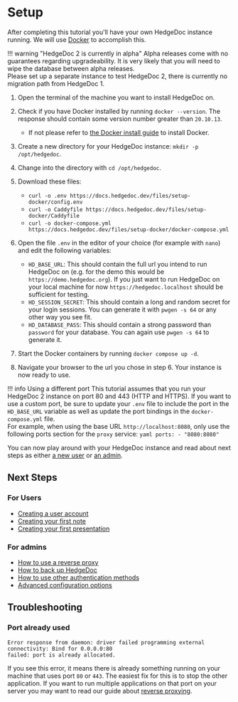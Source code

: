 # Setup

After completing this tutorial you'll have your own HedgeDoc instance running.
We will use [Docker][docker-docs] to accomplish this.

!!! warning "HedgeDoc 2 is currently in alpha"
    Alpha releases come with no guarantees regarding upgradeability.
    It is very likely that you will need to wipe the database between alpha releases.  
    Please set up a separate instance to test HedgeDoc 2, there is currently no migration path
    from HedgeDoc 1.

<!-- markdownlint-disable proper-names -->

1. Open the terminal of the machine you want to install HedgeDoc on.

2. Check if you have Docker installed by running `docker --version`. 
   The response should contain some version number greater than `20.10.13`.
    - If not please refer to [the Docker install guide][docker-install] to install Docker.

3. Create a new directory for your HedgeDoc instance: `mkdir -p /opt/hedgedoc`.

4. Change into the directory with `cd /opt/hedgedoc`.

5. Download these files:
   - `curl -o .env https://docs.hedgedoc.dev/files/setup-docker/config.env`
   - `curl -o Caddyfile https://docs.hedgedoc.dev/files/setup-docker/Caddyfile`
   - `curl -o docker-compose.yml https://docs.hedgedoc.dev/files/setup-docker/docker-compose.yml`

6. Open the file `.env` in the editor of your choice (for example with `nano`) and edit the
   following variables:
   - `HD_BASE_URL`: This should contain the full url you intend to run HedgeDoc on (e.g. for the
     demo this would be `https://demo.hedgedoc.org`). If you just want to run HedgeDoc on your
     local machine for now `https://hedgedoc.localhost` should be sufficient for testing.
   - `HD_SESSION_SECRET`: This should contain a long and random secret for your login sessions.
     You can generate it with `pwgen -s 64` or any other way you see fit.
   - `HD_DATABASE_PASS`: This should contain a strong password than `password` for your database.
     You can again use `pwgen -s 64` to generate it.

7. Start the Docker containers by running `docker compose up -d`.

8. Navigate your browser to the url you chose in step 6. Your instance is now ready to use.

<!-- markdownlint-disable no-space-in-code -->

!!! info Using a different port
    This tutorial assumes that you run your HedgeDoc 2 instance on port 80 and 443 (HTTP and HTTPS).
    If you want to use a custom port, be sure to update your `.env` file to include the port in the
    `HD_BASE_URL` variable as well as update the port bindings in the `docker-compose.yml` file.  
    For example, when using the base URL `http://localhost:8080`, only use the following ports
    section for the `proxy` service:
    ```yaml
    ports:
      - "8080:8080"
    ```

<!-- markdownlint-enable no-space-in-code -->
<!-- markdownlint-enable proper-names -->

You can now play around with your HedgeDoc instance and read about next steps
as either [a new user](#for-users) or [an admin](#for-admins).

## Next Steps

### For Users

- [Creating a user account][tutorials/user]
- [Creating your first note][tutorials/first-note]
- [Creating your first presentation][tutorials/first-presentation]

### For admins

- [How to use a reverse proxy][reverse-proxying]
- [How to back up HedgeDoc][backups]
- [How to use other authentication methods][auth-methods]
- [Advanced configuration options][config]

## Troubleshooting

### Port already used

```text
Error response from daemon: driver failed programming external connectivity: Bind for 0.0.0.0:80
failed: port is already allocated.
```

If you see this error, it means there is already something running on your machine that uses
port `80` or `443`. The easiest fix for this is to stop the other application.
If you want to run multiple applications on that port on your server you may want to read our guide
about [reverse proxying][reverse-proxying].

[docker-docs]: https://docs.docker.com/
[docker-install]: https://docs.docker.com/engine/install/

[tutorials/user]: user.md
[tutorials/first-note]: first-note.md
[tutorials/first-presentation]: first-presentation.md

[reverse-proxying]: ../how-to/reverse-proxy.md
[backups]: ../how-to/backup.md
[auth-methods]: ../how-to/auth.md

[config]: ../references/config/index.md
